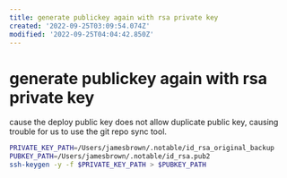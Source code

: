 ```yaml
---
title: generate publickey again with rsa private key
created: '2022-09-25T03:09:54.074Z'
modified: '2022-09-25T04:04:42.850Z'
---
```


# generate publickey again with rsa private key

cause the deploy public key does not allow duplicate public key, causing trouble for us to use the git repo sync tool.

```bash
PRIVATE_KEY_PATH=/Users/jamesbrown/.notable/id_rsa_original_backup
PUBKEY_PATH=/Users/jamesbrown/.notable/id_rsa.pub2
ssh-keygen -y -f $PRIVATE_KEY_PATH > $PUBKEY_PATH
```
